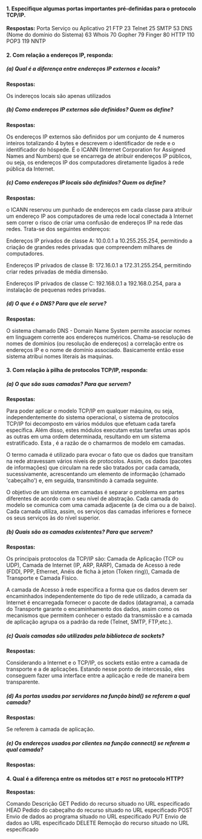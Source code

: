 #### 1. Especifique algumas portas importantes pré-definidas para o protocolo TCP/IP.
**Respostas:**
Porta	Serviço ou Aplicativo
21	FTP
23	Telnet
25	SMTP
53	DNS (Nome do domínio do Sistema)
63	Whois
70	Gopher
79	Finger
80	HTTP
110	POP3
119	NNTP

#### 2. Com relação a endereços IP, responda:

##### (a) Qual é a diferença entre endereços IP externos e locais?
**Respostas:**

Os indereços locais são apenas utilizados 

##### (b) Como endereços IP externos são definidos? Quem os define?
**Respostas:**

Os endereços IP externos são definidos por um conjunto de 4 numeros inteiros totalizando 4 bytes e descrevem o identificador de rede e o identificador do hóspede. É o ICANN (Internet Corporation for Assigned Names and Numbers) que se encarrega de atribuir endereços IP públicos, ou seja, os endereços IP dos computadores diretamente ligados à rede pública da Internet.

##### (c) Como endereços IP locais são definidos? Quem os define?
**Respostas:**

o ICANN reservou um punhado de endereços em cada classe para atribuir um endereço IP aos computadores de uma rede local conectada à Internet sem correr o risco de criar uma confusão de endereços IP na rede das redes. Trata-se dos seguintes endereços: 

Endereços IP privados de classe A: 10.0.0.1 a 10.255.255.254, permitindo a criação de grandes redes privadas que compreendem milhares de computadores. 

Endereços IP privados de classe B: 172.16.0.1 a 172.31.255.254, permitindo criar redes privadas de média dimensão.


Endereços IP privados de classe C: 192.168.0.1 a 192.168.0.254, para a instalação de pequenas redes privadas. 

##### (d) O que é o DNS? Para que ele serve?
**Respostas:**

O sistema chamado DNS - Domain Name System permite associar nomes em linguagem corrente aos endereços numéricos. Chama-se resolução de nomes de domínios (ou resolução de endereços) a correlação entre os endereços IP e o nome de domínio associado.
Basicamente então esse sistema atribui nomes literais às maquinas.

#### 3. Com relação à pilha de protocolos TCP/IP, responda:

##### (a) O que são suas camadas? Para que servem?
**Respostas:**

Para poder aplicar o modelo TCP/IP em qualquer máquina, ou seja, independentemente do sistema operacional, o sistema de protocolos TCP/IP foi decomposto em vários módulos que efetuam cada tarefa específica. Além disso, estes módulos executam estas tarefas umas após as outras em uma ordem determinada, resultando em um sistema estratificado. Esta , é a razão de o chamarmos de modelo em camadas. 

O termo camada é utilizado para evocar o fato que os dados que transitam na rede atravessam vários níveis de protocolos. Assim, os dados (pacotes de informações) que circulam na rede são tratados por cada camada, sucessivamente, acrescentando um elemento de informação (chamado 'cabeçalho') e, em seguida, transmitindo à camada seguinte.

O objetivo de um sistema em camadas é separar o problema em partes diferentes de acordo com o seu nível de abstração. Cada camada do modelo se comunica com uma camada adjacente (a de cima ou a de baixo). Cada camada utiliza, assim, os serviços das camadas inferiores e fornece os seus serviços às do nível superior.

##### (b) Quais são as camadas existentes? Para que servem?
**Respostas:**

Os principais protocolos da TCP/IP são: Camada de Aplicação (TCP ou UDP), Camada de Internet (IP, ARP, RARP), Camada de Acesso à rede (FDDI, PPP, Ethernet, Anéis de ficha à jeton (Token ring)), Camada de Transporte e Camada Físico.

A camada de Acesso à rede especifica a forma que os dados devem ser encaminhados independentemente do tipo de rede utilizado, a camada da Internet é encarregada fornecer o pacote de dados (datagrama), a camada do Transporte garante o encaminhamento dos dados, assim como os mecanismos que permitem conhecer o estado da transmissão e a camada de aplicação agrupa os a padrão da rede (Telnet, SMTP, FTP,etc.).

##### (c) Quais camadas são utilizadas pela biblioteca de sockets?
**Respostas:**

Considerando a Internet e o TCP/IP, os sockets estão entre a camada de transporte e a de aplicações. Estando nesse ponto de intercessão, eles conseguem fazer uma interface entre a aplicação e rede de maneira bem transparente.

##### (d) As portas usadas por servidores na função bind() se referem a qual camada?
**Respostas:**

Se referem à camada de aplicação.

##### (e) Os endereços usados por clientes na função connect() se referem a qual camada?
**Respostas:**



#### 4. Qual é a diferença entre os métodos `GET` e `POST` no protocolo HTTP?
**Respostas:**

Comando		Descrição
GET			Pedido do recurso situado no URL especificado
HEAD		Pedido do cabeçalho do recurso situado no URL especificado
POST		Envio de dados ao programa situado no URL especificado
PUT			Envio de dados ao URL especificado
DELETE		Remoção do recurso situado no URL especificado
